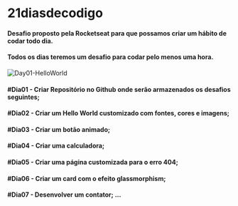 # 21diasdecodigo

#### Desafio proposto pela Rocketseat para que possamos criar um hábito de codar todo dia.
#### Todos os dias teremos um desafio para codar pelo menos uma hora.
![Day01-HelloWorld](https://user-images.githubusercontent.com/7783578/185019587-8375b97a-7d8a-4782-b4fa-98a2271d9445.gif)

#### #Dia01 - Criar Repositório no Github onde serão armazenados os desafios seguintes;
#### #Dia02 - Criar um Hello World customizado com fontes, cores e imagens;

#### #Dia03 - Criar um botão animado;
#### #Dia04 - Criar uma calculadora;
#### #Dia05 - Criar uma página customizada para o erro 404;
#### #Dia06 - Criar um card com o efeito glassmorphism;
#### #Dia07 - Desenvolver um contator; ...
